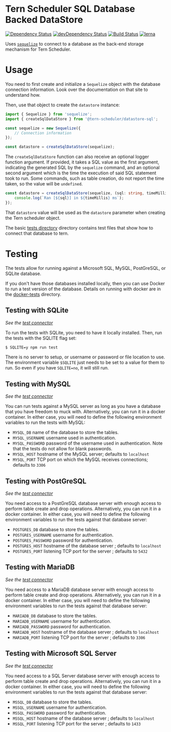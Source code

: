 # Tern Scheduler SQL Database Backed DataStore

[![Dependency Status](https://david-dm.org/groboclown/tern-scheduler/status.svg?path=packages/datastore-sql)](https://david-dm.org/groboclown/tern-scheduler) [![devDependency Status](https://david-dm.org/groboclown/tern-scheduler/dev-status.svg?path=packages/datastore-sql)](https://david-dm.org/groboclown/tern-scheduler?type=dev)
[![Build Status](https://travis-ci.org/groboclown/tern-scheduler.svg?branch=master)](https://travis-ci.org/groboclown/tern-scheduler)
[![lerna](https://img.shields.io/badge/maintained%20with-lerna-cc00ff.svg)](https://lernajs.io/)


Uses [`sequelize`](https://github.com/sequelize/sequelize) to connect to a database as the back-end storage mechanism for Tern Scheduler.

# Usage

You need to first create and initialize a `Sequelize` object with the database connection information.  Look over the documentation on that site to understand how.

Then, use that object to create the `datastore` instance:

```typescript
import { Sequelize } from 'sequelize';
import { createSqlDataStore } from '@tern-scheduler/datastore-sql';

const sequelize = new Sequelize({
    // Connection information
});

const datastore = createSqlDataStore(sequelize);
```

The `createSqlDataStore` function can also receive an optional logger function argument.  If provided, it takes a SQL value as the first argument, indicating the generated SQL by the `sequelize` command, and an optional second argument which is the time the execution of said SQL statement took to run.  Some commands, such as table creation, do not report the time taken, so the value will be `undefined`.

```typescript
const datastore = createSqlDataStore(sequelize, (sql: string, timeMillis?: number) => {
    console.log(`Ran [${sql}] in ${timeMillis} ms`);
});
```

That `datastore` value will be used as the `datastore` parameter when creating the Tern scheduler object.

The basic [tests directory](lib/__mocha__) directory contains test files that show how to connect that database to tern.

# Testing

The tests allow for running against a Microsoft SQL, MySQL, PostGreSQL, or SQLite database.

If you don't have those databases installed locally, then you can use Docker to run a test version of the database.  Details on running with docker are in the [docker-tests](docker-tests/README.md) directory.

## Testing with SQLite

*See the [test connector](lib/__mocha__/sqlite.tests.ts)*

To run the tests with SQLite, you need to have it locally installed.  Then, run the tests with the SQLITE flag set:

```bash
$ SQLITE=y npm run test
```

There is no server to setup, or username or password or file location to use.  The environment variable `$SQLITE` just needs to be set to a value for them to run.  So even if you have `SQLITE=no`, it will still run.

## Testing with MySQL

*See the [test connector](lib/__mocha__/mysql.tests.ts)*

You can run tests against a MySQL server as long as you have a database that you have freedom to muck with.  Alternatively, you can run it in a docker container.  In either case, you will need to define the following environment variables to run the tests with MySQL:

* `MYSQL_DB` name of the database to store the tables.
* `MYSQL_USERNAME` username used in authentication.
* `MYSQL_PASSWORD` password of the username used in authentication.  Note that the tests do not allow for blank passwords.
* `MYSQL_HOST` hostname of the MySQL server; defaults to `localhost`
* `MYSQL_PORT` TCP port on which the MySQL receives connections; defaults to `3306`

## Testing with PostGreSQL

*See the [test connector](lib/__mocha__/postgres.tests.ts)*

You need access to a PostGreSQL database server with enough access to perform table create and drop operations.   Alternatively, you can run it in a docker container.  In either case, you will need to define the following environment variables to run the tests against that database server:

* `POSTGRES_DB` database to store the tables.
* `POSTGRES_USERNAME` username for authentication.
* `POSTGRES_PASSWORD` password for authentication.
* `POSTGRES_HOST` hostname of the database server ; defaults to `localhost`
* `POSTGRES_PORT` listening TCP port for the server ; defaults to `5432`

## Testing with MariaDB

*See the [test connector](lib/__mocha__/mariadb.tests.ts)*

You need access to a MariaDB database server with enough access to perform table create and drop operations.   Alternatively, you can run it in a docker container.  In either case, you will need to define the following environment variables to run the tests against that database server:

* `MARIADB_DB` database to store the tables.
* `MARIADB_USERNAME` username for authentication.
* `MARIADB_PASSWORD` password for authentication.
* `MARIADB_HOST` hostname of the database server ; defaults to `localhost`
* `MARIADB_PORT` listening TCP port for the server ; defaults to `3306`

## Testing with Microsoft SQL Server

*See the [test connector](lib/__mocha__/mssql.tests.ts)*

You need access to a SQL Server database server with enough access to perform table create and drop operations.   Alternatively, you can run it in a docker container.  In either case, you will need to define the following environment variables to run the tests against that database server:

* `MSSQL_DB` database to store the tables.
* `MSSQL_USERNAME` username for authentication.
* `MSSQL_PASSWORD` password for authentication.
* `MSSQL_HOST` hostname of the database server ; defaults to `localhost`
* `MSSQL_PORT` listening TCP port for the server ; defaults to `1433`
